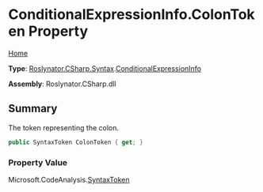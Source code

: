 # ConditionalExpressionInfo\.ColonToken Property

[Home](../../../../../README.md)

**Type**: [Roslynator.CSharp.Syntax](../../README.md)\.[ConditionalExpressionInfo](../README.md)

**Assembly**: Roslynator\.CSharp\.dll

## Summary

The token representing the colon\.

```csharp
public SyntaxToken ColonToken { get; }
```

### Property Value

Microsoft\.CodeAnalysis\.[SyntaxToken](https://docs.microsoft.com/en-us/dotnet/api/microsoft.codeanalysis.syntaxtoken)

